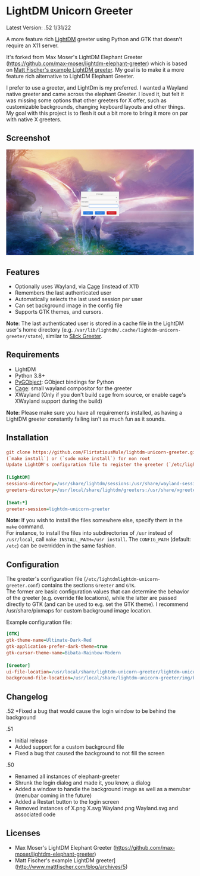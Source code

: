 # LightDM Unicorn Greeter

Latest Version: .52 1/31/22

A more feature rich [LightDM](https://github.com/canonical/lightdm) greeter using Python and GTK that doesn't require an X11 server.

It's forked from Max Moser's LightDM Elephant Greeter (https://github.com/max-moser/lightdm-elephant-greeter) which is based on [Matt Fischer's example LightDM greeter](http://www.mattfischer.com/blog/archives/5).  My goal is to make it a more feature rich alternative to LightDM Elephant Greeter.

I prefer to use a greeter, and LightDm is my preferred. I wanted a Wayland native greeter and came across the elephant Greeter. I loved it, but felt it was missing some options that other greeters for X offer, such as customizable backgrounds, changing keyboard layouts and other things. My goal with this project is to flesh it out a bit more to bring it more on par with native X greeters.

## Screenshot

![Screenshot](./default.png?raw=true "Screenshot")


## Features

* Optionally uses Wayland, via [Cage](https://www.hjdskes.nl/projects/cage/) (instead of X11)
* Remembers the last authenticated user
* Automatically selects the last used session per user
* Can set background image in the config file
* Supports GTK themes, and cursors.

**Note**: The last authenticated user is stored in a cache file in the LightDM user's home directory (e.g. `/var/lib/lightdm/.cache/lightdm-unicorn-greeter/state`), similar to [Slick Greeter](https://github.com/linuxmint/slick-greeter/blob/ae927483c5dcf3ae898b3f0849e3770cfa04afa1/src/user-list.vala#L1026).


## Requirements

* LightDM
* Python 3.8+
* [PyGObject](https://pygobject.readthedocs.io/en/latest/index.html): GObject bindings for Python
* [Cage](https://www.hjdskes.nl/projects/cage/): small wayland compositor for the greeter
* XWayland (Only if you don't build cage from source, or enable cage's XWayland support during the build)

**Note**: Please make sure you have all requirements installed, as having a LightDM greeter constantly failing isn't as much fun as it sounds.


## Installation

```ini
git clone https://github.com/FlirtatiousMule/lightdm-unicorn-greeter.git
(`make install`) or (`sudo make install`) for non root
Update LightDM's configuration file to register the greeter (`/etc/lightdm/lightdm.conf`):

[LightDM]
sessions-directory=/usr/share/lightdm/sessions:/usr/share/wayland-sessions:/usr/share/xsessions
greeters-directory=/usr/local/share/lightdm/greeters:/usr/share/xgreeters

[Seat:*]
greeter-session=lightdm-unicorn-greeter
```

**Note**: If you wish to install the files somewhere else, specify them in the `make` command.  
For instance, to install the files into subdirectories of `/usr` instead of `/usr/local`, call `make INSTALL_PATH=/usr install`.
The `CONFIG_PATH` (default: `/etc`) can be overridden in the same fashion.


## Configuration

The greeter's configuration file (`/etc/lightdmlightdm-unicorn-greeter.conf`) contains the sections `Greeter` and `GTK`.  
The former are basic configuration values that can determine the behavior of the greeter (e.g. override file locations), while the latter are passed directly to GTK (and can be used to e.g. set the GTK theme).  I recommend /usr/share/pixmaps for custom background image location.

Example configuration file:
```ini
[GTK]
gtk-theme-name=Ultimate-Dark-Red
gtk-application-prefer-dark-theme=true
gtk-cursor-theme-name=Bibata-Rainbow-Modern

[Greeter]
ui-file-location=/usr/local/share/lightdm-unicorn-greeter/lightdm-unicorn-greeter.ui
background-file-location=/usr/local/share/lightdm-unicorn-greeter/img/back.jpg
```


## Changelog

.52
*Fixed a bug that would cause the login window to be behind the background

.51
* Initial release
* Added support for a custom background file
* Fixed a bug that caused the background to not fill the screen

.50
* Renamed all instances of elephant-greeter
* Shrunk the login dialog and made it, you know, a dialog
* Added a window to handle the background image as well as a menubar (menubar coming in the future)
* Added a Restart button to the login screen
* Removed instances of X.png X.svg Wayland.png Wayland.svg and associated code

## Licenses

* Max Moser's LightDM Elephant Greeter (https://github.com/max-moser/lightdm-elephant-greeter)
* Matt Fischer's example LightDM greeter](http://www.mattfischer.com/blog/archives/5)
